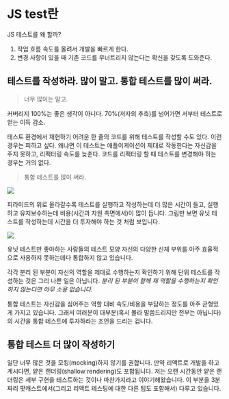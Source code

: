# JS test란

JS 테스트를 왜 할까?

1. 작업 흐름 속도를 올려서 개발을 빠르게 한다.
2. 변경 사항이 있을 때 기존 코드를 무너트리지 않는다는 확신을 갖도록 도와준다.

## 테스트를 작성하라. 많이 말고. 통합 테스트를 많이 써라.

> 너무 많이는 말고.

커버리지 100%는 좋은 생각이 아니다. 70%(저자의 추측)를 넘어가면 서부터 테스트로 얻는 이득 감소.

테스트 환경에서 재현하기 어려운 한 줄의 코드를 위해 테스트를 작성할 수도 있다.
이런 경우는 피하고 싶다. 왜냐면 이 테스트는 애플이케이션이 제대로 작동한다는 자신감을 주지 못하고, 리팩터링 속도를 늦춘다. 코드를 리팩터링 할 때 테스트를 변경해야 하는 경우는 거의 없다.

> 통합 테스트를 많이 써라.

![](https://cl.ly/3x273a0A343P/write-integration-test-1.png)

피라미드의 위로 올라갈수록 테스트를 실행하고 작성하는데 더 많은 시간이 들고, 실행하고 유지보수하는데 비용(시간과 자원 측면에서)이 많이 듭니다. 그림만 보면 유닛 테스트를 작성하는데 시간을 더 투자해야 하는 것 처럼 보입니다.

![](https://cl.ly/093u1O2j0k1Y/write-integration-test-3.gif)

유닛 테스트만 좋아하는 사람들의 테스트 모양
자신의 다양한 신체 부위를 아주 효율적으로 사용하지 못하는데다 통합하지 않고 있습니다.

각각 분리 된 부분이 자신의 역할을 제대로 수행하는지 확인하기 위해 단위 테스트를 작성하는 것은 그리 나쁜 일은 아닙니다. _분리 된 부분이 함께 제 역할을 수행하는지 확인하지 않는다면 아무 소용 없습니다._

통합 테스트는 자신감을 심어주는 역할 대비 속도/비용을 부담하는 정도를 아주 균형있게 가지고 있습니다. 그래서 여러분이 대부분(혹시 몰라 말씀드리지만 전부는 아닙니다)의 시간을 통합 테스트에 투자하라는 조언을 드리는 겁니다.

## 통합 테스트 더 많이 작성하기

일단 너무 많은 것을 모킹(mocking)하지 않기를 권합니다.
만약 리액트로 개발을 하고 계시다면, 얕은 랜더링(shallow rendering)도 포함됩니다. 저는 오랜 시간동안 얕은 랜더링은 세부 구현을 테스트하는 것이나 마찬가지라고 이야기해왔습니다. 이 부분을 3분 짜리 팟캐스트에서(그리고 리액트 테스팅에 대한 다른 팁도 포함해서) 다루고 있습니다.

